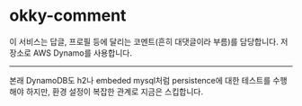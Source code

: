 # okky-comment

이 서비스는 답글, 프로필 등에 달리는 코멘트(흔히 대댓글이라 부름)를 담당합니다. 저장소로 AWS Dynamo를 사용합니다.

___

본래 DynamoDB도 h2나 embeded mysql처럼 persistence에 대한 테스트를 수행해야 하지만, 환경 설정이 복잡한 관계로 지금은 스킵합니다.